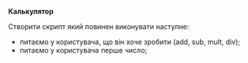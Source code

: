 **Калькулятор**

Створити скрипт який повинен виконувати наступне:

* питаємо у користувача, що він хоче зробити (add, sub, mult, div);
* питаємо у користувача перше число;